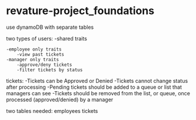 # revature-project_foundations
use dynamoDB with separate tables

two types of users:
    -shared traits
        
    -employee only traits
        -view past tickets
    -manager only traits
        -approve/deny tickets
        -filter tickets by status

tickets:
    -Tickets can be Approved or Denied
    -Tickets cannot change status after processing
    -Pending tickets should be added to a queue or list that managers can see
    -Tickets should be removed from the list, or queue, once processed (approved/denied) by a manager

two tables needed:
employees
tickets
